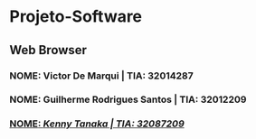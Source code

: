 # Projeto-Software
## Web Browser <hl>
### <b>NOME<b/>: Victor De Marqui            | <b>TIA<b/>: 32014287
### <b>NOME<b/>: Guilherme Rodrigues Santos  | <b>TIA<b/>: 32012209
### <u><b>NOME<b/>: <i> Kenny Tanaka<i/>                | <i>TIA: 32087209<i/><u/>
